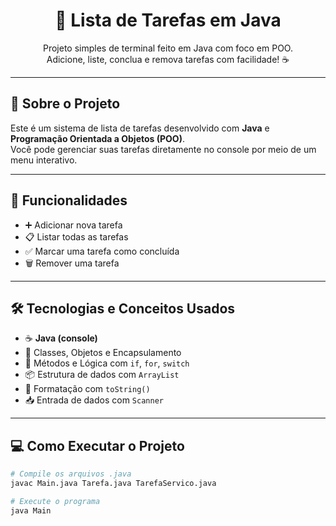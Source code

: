 <h1 align="center">📝 Lista de Tarefas em Java</h1>

<p align="center">
  Projeto simples de terminal feito em Java com foco em POO.<br>
  Adicione, liste, conclua e remova tarefas com facilidade! ☕
</p>

---

## 📌 Sobre o Projeto

Este é um sistema de lista de tarefas desenvolvido com **Java** e **Programação Orientada a Objetos (POO)**.  
Você pode gerenciar suas tarefas diretamente no console por meio de um menu interativo.

---

## 🎯 Funcionalidades

- ➕ Adicionar nova tarefa
- 📋 Listar todas as tarefas
- ✅ Marcar uma tarefa como concluída
- 🗑️ Remover uma tarefa


---

## 🛠️ Tecnologias e Conceitos Usados

- ☕ **Java (console)**
- 🧠 Classes, Objetos e Encapsulamento
- 🧰 Métodos e Lógica com `if`, `for`, `switch`
- 📦 Estrutura de dados com `ArrayList`
- 🧹 Formatação com `toString()`
- 📥 Entrada de dados com `Scanner`


---

## 💻 Como Executar o Projeto

```bash
# Compile os arquivos .java
javac Main.java Tarefa.java TarefaServico.java

# Execute o programa
java Main
